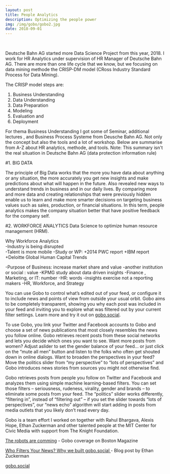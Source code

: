 ```yaml
---
layout: post
title: People Analytics
description: Optimizing the people power
img: /img/gobo/gobo2.jpg
date: 2018-09-01
---
```


<div class="img_row">
  <a href="{{ site.baseurl }}/img/gobo/gobo1.png"><img class="col two" src="{{ site.baseurl }}/img/gobo/gobo1.png" alt=""></a>
<!--     <a href="{{ site.baseurl }}/img/gobo/gobo3.png"><img class="col one" src="{{ site.baseurl }}/img/gobo/gobo3.png" alt=""></a> -->
      <a href="{{ site.baseurl }}/img/gobo/gobo4.jpg"><img class="col one" src="{{ site.baseurl }}/img/gobo/gobo4.jpg" alt=""></a>
</div>




Deutsche Bahn AG started more Data Science Project from this year, 2018. I work for HR Analytics under supervision of HR Manager of Deutsche Bahn AG. There are more than one life cycle that we know, but we focusing on data mining methode the CRISP-DM model (CRoss Industry Standard Process for Data Mining). 

The CRISP model steps are:
1. Business Understanding
2. Data Understanding
3. Data Preparation
4. Modeling
5. Evaluation and
6. Deployment

For thema Business Understanding I got some of Seminar, additional lectures , and Business Process Systeme from Deusche Bahn AG. 
Not only the concept but also the tools and a lot of workshop. Below are summarise from A-Z about HR analytics, methode, and tools.
Note: This summary isn't the real situation in Deutsche Bahn AG (data protection information rule)

#1. BIG DATA

The principle of Big Data works that the more you have data about anything or any situation, the more accurately you get new insights and make predictions about what will happen in the future. Also revealed new ways to understand trends in business and in our daily lives. By comparing more and more data and creating relationships that were previously hidden enable us to learn and make more smarter decisions on targeting business values such as sales, production, or financial situations. In this term, people analytics makes the company situation better that have positive feedback for the company self.

#2. WORKFORCE ANALYTICS
Data Science to optimize human resource management (HRM).

Why Workforce Analytics
<Br>
-Industry is being disrupted
<Br>
-Talent is more mobile
-Study or WP:
+2014 PWC report
+IBM report
+Deloitte Global Human Capital Trends

-Purpose of Business: increase market share and value
-another institution or social : value
-KPMG study about data driven insights
-Finance , Marketing, or IT: number
-HR: words
-insights exercise not a reporting makers
-HR, Workforce, and Strategy






You can use Gobo to control what’s edited out of your feed, or configure it to include news and points of view from outside your usual orbit. Gobo aims to be completely transparent, showing you why each post was included in your feed and inviting you to explore what was filtered out by your current filter settings.  Learn more and try it out on <a href="https://gobo.social">gobo.social</a>.

To use Gobo, you link your Twitter and Facebook accounts to Gobo and choose a set of news publications that most closely resembles the news you follow online. Gobo retrieves recent posts from these social networks and lets you decide which ones you want to see. Want more posts from women? Adjust aslider to set the gender balance of your feed… or just click on the “mute all men” button and listen to the folks who often get shouted down in online dialogs. Want to broaden the perspectives in your feed? Move the politics slider from “my perspective” to “lots of perspectives” and Gobo introduces news stories from sources you might not otherwise find.

Gobo retrieves posts from people you follow on Twitter and Facebook and analyzes them using simple machine learning-based filters. You can set those filters – seriousness, rudeness, virality, gender and brands – to eliminate some posts from your feed. The “politics” slider works differently, “filtering in”, instead of “filtering out” – if you set the slider towards “lots of perspectives”, our “news echo” algorithm will start adding in posts from media outlets that you likely don’t read every day.

Gobo is a team effort I worked on together with Rahul Bhargava, Alexis Hope, Ethan Zuckerman and other talented people at the MIT Center for Civic Media with support from The Knight Foundation.

<a href="https://www.bostonmagazine.com/news/2017/11/12/ai-research-boston/">The robots are comming</a> - Gobo coverage on Boston Magazine

<a href="http://www.ethanzuckerman.com/blog/2017/11/16/who-filters-your-news-why-we-built-gobo-social/"> Who Filters Your News? Why we built gobo.social </a> - Blog post by Ethan Zuckerman

<a href="https://gobo.social">gobo.social</a>
